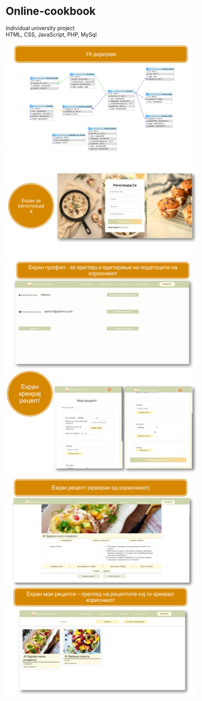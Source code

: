 # Online-cookbook
Individual university project <br>
HTML, CSS, JavaScript, PHP, MySql <br>

<img src="screenshots/er-diagram.png">
<img src="screenshots/pic1.png">
<img src="screenshots/pic2.png">
<img src="screenshots/pic3.png">
<img src="screenshots/pic4.png">
<img src="screenshots/pic5.png">
